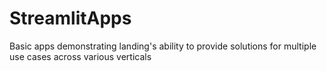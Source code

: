 # StreamlitApps
Basic apps demonstrating landing's ability to provide solutions for multiple use cases across various verticals
